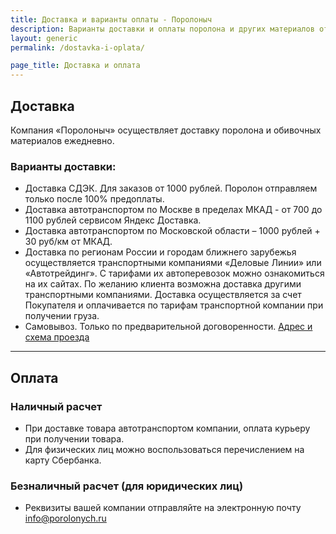 ```yaml
---
title: Доставка и варианты оплаты - Поролоныч
description: Варианты доставки и оплаты поролона и других материалов от компании "Поролоныч".
layout: generic
permalink: /dostavka-i-oplata/

page_title: Доставка и оплата
---
```

<h2>Доставка</h2>
<p>Компания «Поролоныч» осуществляет доставку поролона и обивочных материалов ежедневно.</p>
<h3>Варианты доставки:</h3>
<ul>
	<li>Доставка СДЭК. Для заказов от 1000 рублей. Поролон отправляем только после 100% предоплаты.</li>
	<li>Доставка автотранспортом по Москве в пределах МКАД - от 700 до 1100 рублей сервисом Яндекс Доставка.</li>
	<li>Доставка автотранспортом по Московской области – 1000 рублей + 30 руб/км от МКАД.</li>
	<li>Доставка по регионам России и городам ближнего зарубежья осуществляется транспортными компаниями «Деловые Линии» или «Автотрейдинг». С тарифами их автоперевозок можно ознакомиться на их сайтах. По желанию клиента возможна доставка другими транспортными компаниями. Доставка осуществляется за счет Покупателя и оплачивается по тарифам транспортной компании при получении груза.</li>
	<li>Самовывоз. Только по предварительной договоренности. <a class="accent" href="/contact/">Адрес и схема проезда</a></li>
</ul>
<hr>
<h2>Оплата</h2>
<h3>Наличный расчет</h3>
<ul>
	<li>При доставке товара автотранспортом компании, оплата курьеру при получении товара.</li>
	<li>Для физических лиц можно воспользоваться перечислением на карту Сбербанка.</li>
</ul>
<h3>Безналичный расчет (для юридических лиц)</h3>
<ul>
	<li>Реквизиты вашей компании отправляйте на электронную почту <a class="accent" href="mailto:info@porolonych.ru">info@porolonych.ru</a></li>
</ul>